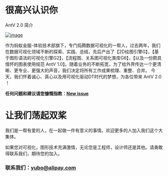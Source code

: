 
# 很高兴认识你

AntV 2.0 简介

[![image](https://zos.alipayobjects.com/rmsportal/NupnaxLBcsdUdiKACsPP.png)](https://antv.alipay.com)

作为蚂蚁金服-体验技术部旗下，专门捣腾数据可视化的一帮人，过去两年，我们在数据可视化领域不断的探索、实践、总结，先后产出了【2D绘图引擎G】，【基于图形语法的可视化引擎G2】，【流程图、关系图可视化类库G6】，【以及一份颇具情怀的图表使用规范 AntV 1.0】。随着业务的不断拓宽，为了给外界传达一个更清晰、更专业、更强大的声音，我们决定将所有工作成果梳理、重整、合并。
今天，我们怀着诚心、真心以及用可视化驱动DT时代的梦想，为各位带来 AntV 2.0 ！

**任何问题和建议请您慷慨指教：[New issue](https://github.com/antvis/feedback/issues/new)**

# 让我们荡起双桨

我们是一帮有爱的人，在一起做一件有意义的事情。欢迎更多的人加入我们这个大集体。

如果您对可视化，图形技术充满激情，无论您是工程师，设计师还是其他。请勇敢得联系我们，期待您的加入。

### 联系我们：yubo@alipay.com
